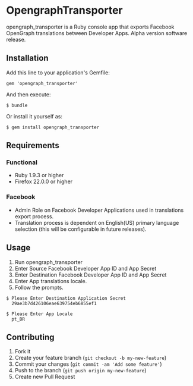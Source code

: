 # OpengraphTransporter

opengraph_transporter is a Ruby console app that exports Facebook OpenGraph translations between Developer Apps. 
Alpha version software release. 

## Installation

Add this line to your application's Gemfile:

    gem 'opengraph_transporter'

And then execute:

    $ bundle

Or install it yourself as:

    $ gem install opengraph_transporter
    
    
## Requirements

### Functional
* Ruby 1.9.3 or higher
* Firefox 22.0.0 or higher

### Facebook 
* Admin Role on Facebook Developer Applications used in translations export process.
* Translation process is dependent on English(US) primary language selection (this will be configurable in future releases).

## Usage

1. Run opengraph_transporter
2. Enter Source Facebook Developer App ID and App Secret
3. Enter Destination Facebook Developer App ID and App Secret
4. Enter App translations locale.
5. Follow the prompts.


```
$ Please Enter Destination Application Secret
  29ae3b7d426106eae639754eb6855ef1
  
$ Please Enter App Locale
  pt_BR
```


## Contributing

1. Fork it
2. Create your feature branch (`git checkout -b my-new-feature`)
3. Commit your changes (`git commit -am 'Add some feature'`)
4. Push to the branch (`git push origin my-new-feature`)
5. Create new Pull Request
